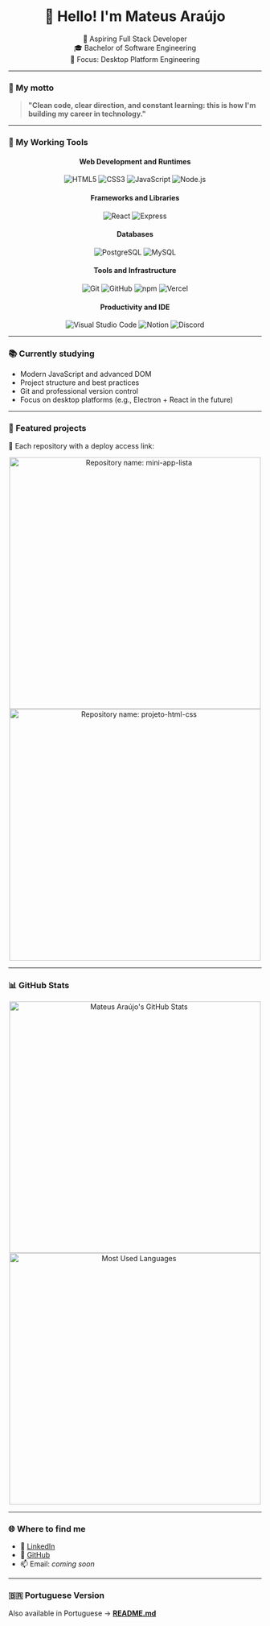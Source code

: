 <!-- markdownlint-disable MD033 -->

<h1 align="center">👋 Hello! I'm Mateus Araújo</h1>
<p align="center">🚀 Aspiring Full Stack Developer<br/>🎓 Bachelor of Software Engineering<br/>🧠 Focus: Desktop Platform Engineering</p>

---

### 🧭 My motto

> **"Clean code, clear direction, and constant learning: this is how I'm building my career in technology."**

---

### 🧰 My Working Tools

<div align="center">
  <h4>Web Development and Runtimes</h4>
  <img src="https://img.shields.io/badge/HTML5-E34F26?style=flat&logo=html5&logoColor=white" alt="HTML5"/>
  <img src="https://img.shields.io/badge/CSS3-1572B6?style=flat&logo=css3&logoColor=white" alt="CSS3"/>
  <img src="https://img.shields.io/badge/JavaScript-F7DF1E?style=flat&logo=javascript&logoColor=black" alt="JavaScript"/>
  <img src="https://img.shields.io/badge/Node.js-339933?style=flat&logo=node.js&logoColor=white" alt="Node.js"/>
</div>

<div align="center">
  <h4>Frameworks and Libraries</h4>
  <img src="https://img.shields.io/badge/React-61DAFB?style=flat&logo=react&logoColor=black" alt="React"/>
  <img src="https://img.shields.io/badge/Express-000000?style=flat&logo=express&logoColor=white" alt="Express"/>
</div>

<div align="center">
  <h4>Databases</h4>
  <img src="https://img.shields.io/badge/PostgreSQL-4169E1?style=flat&logo=postgresql&logoColor=white" alt="PostgreSQL"/>
  <img src="https://img.shields.io/badge/MySQL-4479A1?style=flat&logo=mysql&logoColor=white" alt="MySQL"/>
</div>

<div align="center">
  <h4>Tools and Infrastructure</h4>
  <img src="https://img.shields.io/badge/Git-F05032?style=flat&logo=git&logoColor=white" alt="Git"/>
  <img src="https://img.shields.io/badge/GitHub-181717?style=flat&logo=github&logoColor=white" alt="GitHub"/>
  <img src="https://img.shields.io/badge/npm-CB3837?style=flat&logo=npm&logoColor=white" alt="npm"/>
  <img src="https://img.shields.io/badge/Vercel-000000?style=flat&logo=vercel&logoColor=white" alt="Vercel"/>
</div>

<div align="center">
  <h4>Productivity and IDE</h4>
  <img src="https://img.shields.io/badge/VS%20Code-007ACC?style=flat&logo=visual-studio-code&logoColor=white" alt="Visual Studio Code"/>
  <img src="https://img.shields.io/badge/Notion-000000?style=flat&logo=notion&logoColor=white" alt="Notion"/>
  <img src="https://img.shields.io/badge/Discord-5865F2?style=flat&logo=discord&logoColor=white" alt="Discord"/>
</div>

---

### 📚 Currently studying

- Modern JavaScript and advanced DOM
- Project structure and best practices
- Git and professional version control
- Focus on desktop platforms (e.g., Electron + React in the future)

---

### 🧪 Featured projects

🔗 Each repository with a deploy access link:

<div align="center">
  <a href="https://github.com/mateusaraujos/mini-app-lista">
    <img width="500em" src="https://github-readme-stats.vercel.app/api/pin?username=mateusaraujos&repo=mini-app-lista&theme=transparent" alt="Repository name: mini-app-lista">
  </a>
  <br/>
  <a href="https://github.com/mateusaraujos/projeto-html-css">
    <img width="500em" src="https://github-readme-stats.vercel.app/api/pin?username=mateusaraujos&repo=projeto-html-css&theme=transparent" alt="Repository name: projeto-html-css">
  </a>
</div>

---

### 📊 GitHub Stats

<div align="center">
  <img width="500em" src="https://github-readme-stats.vercel.app/api?username=mateusaraujos&show_icons=true&theme=transparent&hide_border=false&count_private=true&include_all_commits=true&locale=en" alt="Mateus Araújo's GitHub Stats"/>
  <br/>
  <img width="500em" src="https://github-readme-stats.vercel.app/api/top-langs/?username=mateusaraujos&layout=donut&hide_border=false&langs_count=8&theme=transparent&locale=en" alt="Most Used Languages"/>
</div>

---

### 🌐 Where to find me

- 💼 [LinkedIn](https://www.linkedin.com/in/mateusaraujos/)
- 🧠 [GitHub](https://github.com/mateusaraujos)
- 📫 Email: _coming soon_

---

### 🇧🇷 Portuguese Version

Also available in Portuguese → [**README.md**](./README.md)
